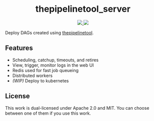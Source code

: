 <h1 align=center>thepipelinetool_server</h1>
<!-- <h4 align="center"></h4> -->

<div align="center">
  <a href="https://crates.io/crates/thepipelinetool" target="_blank">
    <img src="https://img.shields.io/crates/v/thepipelinetool" />
  </a>
  <a href="https://github.com/thepipelinetool/thepipelinetool_server/actions/workflows/build.yml" target="_blank">
    <img src="https://github.com/thepipelinetool/thepipelinetool_server/actions/workflows/build.yml/badge.svg" />
  </a>
</div>

Deploy DAGs created using [thepipelinetool](https://github.com/thepipelinetool/thepipelinetool). 


## Features
- Scheduling, catchup, timeouts, and retires
- View, trigger, monitor logs in the web UI
- Redis used for fast job queueing
- Distributed workers
- *(WIP)* Deploy to kubernetes


## License
This work is dual-licensed under Apache 2.0 and MIT.
You can choose between one of them if you use this work.